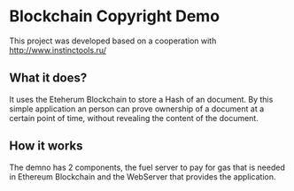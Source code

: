 # Blockchain Copyright Demo

This project was developed based on a cooperation with http://www.instinctools.ru/

## What it does?
It uses the Eteherum Blockchain to store a Hash of an document. By this simple application an person can prove ownership 
of a document at a certain point of time, without revealing the content of the document.

## How it works
The demno has 2 components, the fuel server to pay for gas that is needed in Ethereum Blockchain and the WebServer that
provides the application.  
